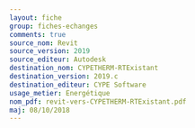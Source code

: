 ```yaml
---
layout: fiche
group: fiches-echanges
comments: true
source_nom: Revit
source_version: 2019
source_editeur: Autodesk
destination_nom: CYPETHERM-RTExistant
destination_version: 2019.c
destination_editeur: CYPE Software
usage_metier: Energétique
nom_pdf: revit-vers-CYPETHERM-RTExistant.pdf
maj: 08/10/2018
---
```

